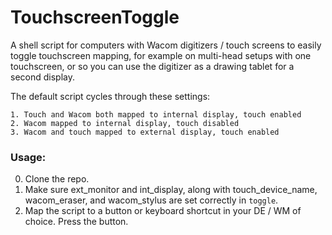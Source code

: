 # TouchscreenToggle
A shell script for computers with Wacom digitizers / touch screens to easily toggle touchscreen mapping, for example on multi-head setups with one touchscreen, or so you can use the digitizer as a drawing tablet for a second display.

The default script cycles through these settings:
```
1. Touch and Wacom both mapped to internal display, touch enabled
2. Wacom mapped to internal display, touch disabled
3. Wacom and touch mapped to external display, touch enabled
```
### Usage:
0. Clone the repo.
1. Make sure ext_monitor and int_display, along with touch_device_name, wacom_eraser, and wacom_stylus are set correctly in `toggle`.
2. Map the script to a button or keyboard shortcut in your DE / WM of choice. Press the button.
